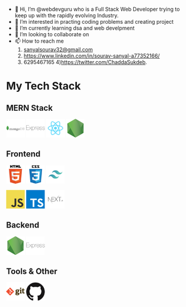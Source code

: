- 👋 Hi, I’m @webdevguru  who is a Full Stack Web Developer trying to keep up with the rapidly evolving Industry.
- 👀 I’m interested in practing coding problems and creating project
- 🌱 I’m currently learning dsa and web develpment
- 💞️ I’m looking to collaborate on  
- 📫 How to reach me
   1) sanyalsourav32@gmail.com
   2) https://www.linkedin.com/in/sourav-sanyal-a77352166/
   3) 6295467165
   4)https://twitter.com/ChaddaSukdeb.

# My Tech Stack

## MERN Stack
<p class="d-flex gap-3">
  <img src="https://raw.githubusercontent.com/github/explore/master/topics/mongodb/mongodb.png" width="50" class="transition-transform duration-300 hover:scale-110 hover:rotate-12" />
  <img src="https://raw.githubusercontent.com/github/explore/master/topics/express/express.png" width="50" class="transition-transform duration-300 hover:scale-110 hover:rotate-12" />
  <img src="https://raw.githubusercontent.com/github/explore/master/topics/react/react.png" width="50" class="transition-transform duration-300 hover:scale-110 hover:rotate-12" />
  <img src="https://raw.githubusercontent.com/github/explore/master/topics/nodejs/nodejs.png" width="50" class="transition-transform duration-300 hover:scale-110 hover:rotate-12" />
</p>

## Frontend
<p class="d-flex gap-3">
  <img src="https://raw.githubusercontent.com/github/explore/master/topics/html/html.png" width="50" class="transition-transform duration-300 hover:scale-110 hover:rotate-12" />
  <img src="https://raw.githubusercontent.com/github/explore/master/topics/css/css.png" width="50" class="transition-transform duration-300 hover:scale-110 hover:rotate-12" />
    <img src="https://raw.githubusercontent.com/github/explore/master/topics/tailwind/tailwind.png" width="50" class="transition-transform duration-300 hover:scale-110 hover:rotate-12" />
</p>
  <img src="https://raw.githubusercontent.com/github/explore/master/topics/javascript/javascript.png" width="50" class="transition-transform duration-300 hover:scale-110 hover:rotate-12" />
  <img src="https://raw.githubusercontent.com/github/explore/master/topics/typescript/typescript.png" width="50" class="transition-transform duration-300 hover:scale-110 hover:rotate-12" />
  <img src="https://raw.githubusercontent.com/github/explore/master/topics/nextjs/nextjs.png" width="50" class="transition-transform duration-300 hover:scale-110 hover:rotate-12" />
</p>

## Backend
<p class="d-flex gap-3">
  <img src="https://raw.githubusercontent.com/github/explore/master/topics/nodejs/nodejs.png" width="50" class="transition-transform duration-300 hover:scale-110 hover:rotate-12" />
  <img src="https://raw.githubusercontent.com/github/explore/master/topics/express/express.png" width="50" class="transition-transform duration-300 hover:scale-110 hover:rotate-12" />
</p>

## Tools & Other
<p class="d-flex gap-3">
  <img src="https://raw.githubusercontent.com/github/explore/master/topics/git/git.png" width="50" class="transition-transform duration-300 hover:scale-110 hover:rotate-12" />
  <img src="https://raw.githubusercontent.com/github/explore/master/topics/github/github.png" width="50" class="transition-transform duration-300 hover:scale-110 hover:rotate-12" />
</p>

<!-- Bootstrap CSS CDN -->
<link href="https://cdn.jsdelivr.net/npm/bootstrap@5.3.0-alpha1/dist/css/bootstrap.min.css" rel="stylesheet">

<!-- Tailwind CSS CDN -->
<link href="https://cdn.jsdelivr.net/npm/tailwindcss@2.1.2/dist/tailwind.min.css" rel="stylesheet">


